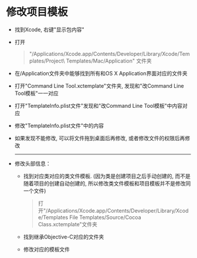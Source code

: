 # 修改项目模板

- 找到Xcode, 右键"显示包内容" 
  
- 打开
  
  > "/Applications/Xcode.app/Contents/Developer/Library/Xcode/Templates/Project\ Templates/Mac/Application" 文件夹
  
- 在/Application文件夹中能够找到所有和OS X Application界面对应的文件夹
  
- 打开"Command Line Tool.xctemplate"文件夹, 发现和"改Command Line Tool模板"一一对应
  
- 打开"TemplateInfo.plist文件"发现和"改Command Line Tool模板"中内容对应 
  
- 修改"TemplateInfo.plist文件"中的内容 
  
- 如果发现不能修改, 可以将文件拖到桌面后再修改, 或者修改文件的权限后再修改 
  
  ------
  
- 修改头部信息：
  
  - 找到对应类对应的类文件模板. (因为类是创建项目之后手动创建的, 而不是随着项目的创建自动创建的, 所以修改类文件模板和项目模板并不是修改同一个文件)
    
    > 打开"/Applications/Xcode.app/Contents/Developer/Library/Xcode/Templates File Templates/Source/Cocoa Class.xctemplate"文件夹 
    
  - 找到继承Objective-C对应的文件夹 
    
  - 修改对应的模板文件